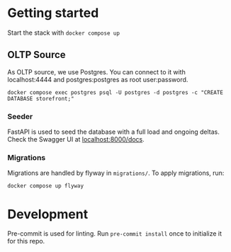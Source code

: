 # Getting started

Start the stack with `docker compose up`

## OLTP Source

As OLTP source, we use Postgres. You can connect to it with localhost:4444 and postgres:postgres as root user:password.

`docker compose exec postgres psql -U postgres -d postgres -c "CREATE DATABASE storefront;"`

### Seeder

FastAPI is used to seed the database with a full load and ongoing deltas. Check the Swagger UI at [localhost:8000/docs](http://localhost:8000/docs).

### Migrations

Migrations are handled by flyway in `migrations/`. To apply migrations, run:

`docker compose up flyway`

# Development

Pre-commit is used for linting. Run `pre-commit install` once to initialize it for this repo.
